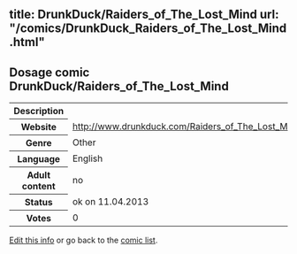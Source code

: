 title: DrunkDuck/Raiders_of_The_Lost_Mind
url: "/comics/DrunkDuck_Raiders_of_The_Lost_Mind.html"
---
Dosage comic DrunkDuck/Raiders_of_The_Lost_Mind
-----------------------------------------

<table class="comicinfo">
<tr>
<th>Description</th><td></td>
</tr>
<tr>
<th>Website</th><td><a href="http://www.drunkduck.com/Raiders_of_The_Lost_Mind/">http://www.drunkduck.com/Raiders_of_The_Lost_Mind/</a></td>
</tr>
<tr>
<th>Genre</th><td>Other</td>
</tr>
<tr>
<th>Language</th><td>English</td>
</tr>
<tr>
<th>Adult content</th><td>no</td>
</tr>
<tr>
<th>Status</th><td>ok on 11.04.2013</td>
</tr>
<tr>
<th>Votes</th><td>0</div></td>
</tr>
</table>

[Edit this info](/comics/DrunkDuck_Raiders_of_The_Lost_Mind_edit.html) or go back to the [comic list](../comic-index.html).
